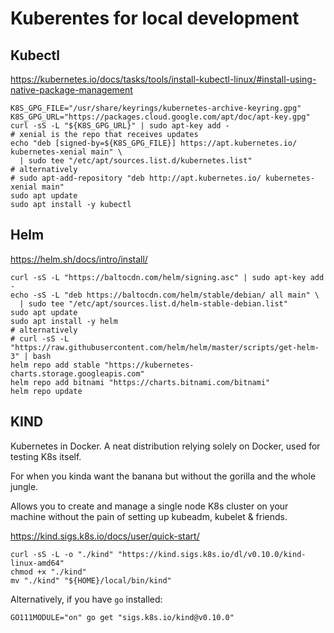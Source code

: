 # Kuberentes for local development

## Kubectl

<https://kubernetes.io/docs/tasks/tools/install-kubectl-linux/#install-using-native-package-management>

```shell
K8S_GPG_FILE="/usr/share/keyrings/kubernetes-archive-keyring.gpg"
K8S_GPG_URL="https://packages.cloud.google.com/apt/doc/apt-key.gpg"
curl -sS -L "${K8S_GPG_URL}" | sudo apt-key add -
# xenial is the repo that receives updates
echo "deb [signed-by=${K8S_GPG_FILE}] https://apt.kubernetes.io/ kubernetes-xenial main" \
  | sudo tee "/etc/apt/sources.list.d/kubernetes.list"
# alternatively
# sudo apt-add-repository "deb http://apt.kubernetes.io/ kubernetes-xenial main"
sudo apt update
sudo apt install -y kubectl
```

## Helm

<https://helm.sh/docs/intro/install/>

```shell
curl -sS -L "https://baltocdn.com/helm/signing.asc" | sudo apt-key add -
echo -sS -L "deb https://baltocdn.com/helm/stable/debian/ all main" \
  | sudo tee "/etc/apt/sources.list.d/helm-stable-debian.list"
sudo apt update
sudo apt install -y helm
# alternatively
# curl -sS -L "https://raw.githubusercontent.com/helm/helm/master/scripts/get-helm-3" | bash
helm repo add stable "https://kubernetes-charts.storage.googleapis.com"
helm repo add bitnami "https://charts.bitnami.com/bitnami"
helm repo update
```

## KIND

Kubernetes in Docker. A neat distribution relying solely on Docker, used for testing K8s itself.

For when you kinda want the banana but without the gorilla and the whole jungle.

Allows you to create and manage a single node K8s cluster on your machine
without the pain of setting up kubeadm, kubelet & friends.

<https://kind.sigs.k8s.io/docs/user/quick-start/>

```shell
curl -sS -L -o "./kind" "https://kind.sigs.k8s.io/dl/v0.10.0/kind-linux-amd64"
chmod +x "./kind"
mv "./kind" "${HOME}/local/bin/kind"
```

Alternatively, if you have `go` installed:

```shell
GO111MODULE="on" go get "sigs.k8s.io/kind@v0.10.0"
```
